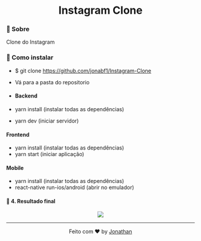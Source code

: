 <h1 align="center">
  Instagram Clone
  </h1>

### :rocket: Sobre
Clone do Instagram

### :rocket: Como instalar
- $ git clone https://github.com/jonabf1/Instagram-Clone
- Vá para a pasta do repositorio

- #### Backend
- yarn install (instalar todas as dependências)
- yarn dev (iniciar servidor)

#### Frontend
- yarn install (instalar todas as dependências)
- yarn start (iniciar aplicação)

#### Mobile
- yarn install (instalar todas as dependências)
- react-native run-ios/android (abrir no emulador)

#### :rocket: 4. Resultado final

<p align="center">
<img src="frontend/src/assets/gif.gif"/>
</p>

<hr/>

<p align="center">
Feito com ♥ by <a href="https://www.linkedin.com/in/jonathan-barros-franco">Jonathan</a>
</p>
